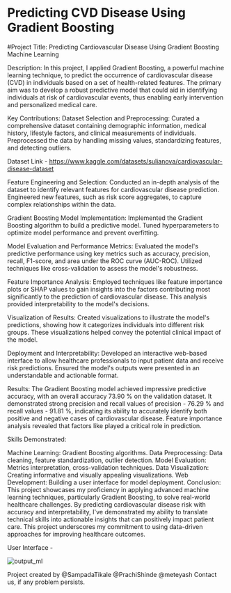 
# Predicting CVD Disease Using Gradient Boosting

#Project Title: Predicting Cardiovascular Disease Using Gradient Boosting Machine Learning

Description: In this project, I applied Gradient Boosting, a powerful machine learning technique, to predict the occurrence of cardiovascular disease (CVD) in individuals based on a set of health-related features. The primary aim was to develop a robust predictive model that could aid in identifying individuals at risk of cardiovascular events, thus enabling early intervention and personalized medical care.

Key Contributions: Dataset Selection and Preprocessing: Curated a comprehensive dataset containing demographic information, medical history, lifestyle factors, and clinical measurements of individuals. Preprocessed the data by handling missing values, standardizing features, and detecting outliers.

Dataset Link - https://www.kaggle.com/datasets/sulianova/cardiovascular-disease-dataset

Feature Engineering and Selection: Conducted an in-depth analysis of the dataset to identify relevant features for cardiovascular disease prediction. Engineered new features, such as risk score aggregates, to capture complex relationships within the data.

Gradient Boosting Model Implementation: Implemented the Gradient Boosting algorithm to build a predictive model. Tuned hyperparameters to optimize model performance and prevent overfitting.

Model Evaluation and Performance Metrics: Evaluated the model's predictive performance using key metrics such as accuracy, precision, recall, F1-score, and area under the ROC curve (AUC-ROC). Utilized techniques like cross-validation to assess the model's robustness.

Feature Importance Analysis: Employed techniques like feature importance plots or SHAP values to gain insights into the factors contributing most significantly to the prediction of cardiovascular disease. This analysis provided interpretability to the model's decisions.

Visualization of Results: Created visualizations to illustrate the model's predictions, showing how it categorizes individuals into different risk groups. These visualizations helped convey the potential clinical impact of the model.

Deployment and Interpretability: Developed an interactive web-based interface to allow healthcare professionals to input patient data and receive risk predictions. Ensured the model's outputs were presented in an understandable and actionable format.

Results: The Gradient Boosting model achieved impressive predictive accuracy, with an overall accuracy 73.90 % on the validation dataset. It demonstrated strong precision and recall values of precision - 76.29 % and recall values - 91.81 %, indicating its ability to accurately identify both positive and negative cases of cardiovascular disease. Feature importance analysis revealed that factors like played a critical role in prediction.

Skills Demonstrated:

Machine Learning: Gradient Boosting algorithms.
Data Preprocessing: Data cleaning, feature standardization, outlier detection.
Model Evaluation: Metrics interpretation, cross-validation techniques.
Data Visualization: Creating informative and visually appealing visualizations.
Web Development: Building a user interface for model deployment.
Conclusion: This project showcases my proficiency in applying advanced machine learning techniques, particularly Gradient Boosting, to solve real-world healthcare challenges. By predicting cardiovascular disease risk with accuracy and interpretability, I've demonstrated my ability to translate technical skills into actionable insights that can positively impact patient care. This project underscores my commitment to using data-driven approaches for improving healthcare outcomes.

User Interface -

![output_ml](https://github.com/SampadaTikale/GradientBoosting_CardioPredict/assets/102576429/7f05c22a-4f10-49c4-a13a-7b6c334a6e65)

Project created by @SampadaTikale @PrachiShinde @meteyash Contact us, if any problem persists.


